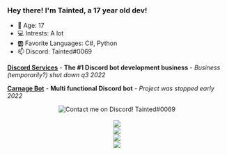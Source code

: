### Hey there! I'm Tainted, a 17 year old dev!
- 🔢 Age: 17
- 💻 Intrests: A lot
- 🆎 Favorite Languages: C#, Python
- 📫 Discord: Tainted#0069

[**Discord Services**](discordservices.biz) - **The #1 Discord bot development business** - *Business (temporarily?) shut down q3 2022*

[**Carnage Bot**](carnagebot.xyz) - **Multi functional Discord bot** - *Project was stopped early 2022*

<div align="center">
<img align="center" src="https://discord.c99.nl/widget/theme-2/523827341030457365.png" alt="Contact me on Discord! Tainted#0069">
  <br>
  <br>
  
<img align="center" src="https://github-readme-activity-graph.cyclic.app/graph?username=Tainted06&theme=react-dark"/>
  
<br>
<img align="center" src="https://github-readme-stats.vercel.app/api?username=Tainted06&show_icons=true&theme=tokyonight"/>
<br>
<img align="center" src="https://github-readme-stats.vercel.app/api/top-langs/?username=Tainted06&layout=compact&theme=tokyonight"/>
<br>
<img align="center" src="https://komarev.com/ghpvc/?username=Tainted06"/>
</div>
